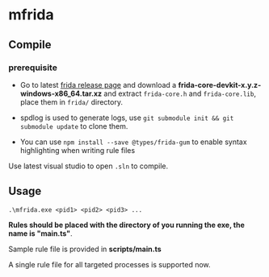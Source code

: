 # mfrida

## Compile

### prerequisite
* Go to latest [frida release page](https://github.com/frida/frida/releases/tag/16.1.3) and download a __frida-core-devkit-x.y.z-windows-x86_64.tar.xz__ and extract `frida-core.h` and `frida-core.lib`, place them in `frida/` directory.

* spdlog is used to generate logs, use `git submodule init && git submodule update` to clone them.
* You can use `npm install --save @types/frida-gum` to enable syntax highlighting when writing rule files

Use latest visual studio to open `.sln` to compile.

## Usage

```
.\mfrida.exe <pid1> <pid2> <pid3> ...
```

**Rules should be placed with the directory of you running the exe, the name is "main.ts"**.

Sample rule file is provided in **scripts/main.ts**

A single rule file for all targeted processes is supported now.

